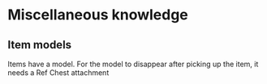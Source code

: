 # Miscellaneous knowledge
## Item models
Items have a model. For the model to disappear after picking up the item, it needs a Ref Chest attachment
